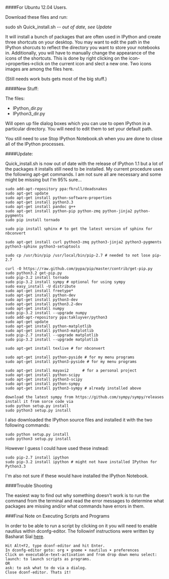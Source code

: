 ####For Ubuntu 12.04 Users.

Download these files and run:

sudo sh Quick_install.sh *-- out of date, see Update*

It will install a bunch of packages that are often used in IPython and create
three shortcuts on your desktop.  You may want to edit the path in the IPython 
shorcuts to reflect the directory you want to store your notebooks in. 
Additionally, you will have to manually change the appearance of the icons of 
the shortcuts.  This is done by right clicking on the icon->properties->click on 
the current icon and slect a new one.  Two icons images are among the files 
here.

(Still needs work buts gets most of the big stuff.)

####New Stuff:

The files:

* IPython_dir.py
* IPython3_dir.py

Will open up file dialog boxes which you can use to open IPython in a particular 
directory.  You will need to edit them to set your default path.

You still need to use Stop IPython Notebook.sh when you are done to close all of
the IPython processes.

####Update: 

Quick_install.sh is now out of date with the release of IPython 1.1 but a lot of
the packages it installs still need to be installed.  My current procedure uses 
the following apt-get commands.  I am not sure all are necessary and some might 
be missing but I'm 95% sure...

    sudo add-apt-repository ppa:fkrull/deadsnakes
    sudo apt-get update
    sudo apt-get install python-software-properties
    sudo apt-get install python3.3
    sudo apt-get install pandoc g++
    sudo apt-get install python-pip python-zmq python-jinja2 python-pygments
    sudo pip install tornado

    sudo pip install sphinx # to get the latest version of sphinx for nbconvert

    sudo apt-get install curl python3-zmq python3-jinja2 python3-pygments python3-sphinx python3-setuptools

    sudo cp /usr/bin/pip /usr/local/bin/pip-2.7 # needed to not lose pip-2.7

    curl -O https://raw.github.com/pypa/pip/master/contrib/get-pip.py
    sudo python3.2 get-pip.py
    sudo pip-3.2 install tornado
    sudo pip-3.2 install sympy # optional for using sympy
    sudo easy_install -U distribute
    sudo apt-get install freetype* 
    sudo apt-get install python-dev
    sudo apt-get install python3-dev
    sudo apt-get install python3.2-dev
    sudo apt-get install numpy
    sudo pip-3.2 install --upgrade numpy
    sudo add-apt-repository ppa:takluyver/python3
    sudo apt-get update
    sudo apt-get install python-matplotlib
    sudo apt-get install python3-matplotlib
    sudo pip-2.7 install --upgrade matplotlib
    sudo pip-3.2 install --upgrade matplotlib
    
    sudo apt-get install texlive # for nbconvert
    
    sudo apt-get install python-pyside # for my menu programs
    sudo apt-get install python3-pyside # for my menu programs
    
    sudo apt-get install mayavi2      # for a personal project
    sudo apt-get install python-scipy
    sudo apt-get install python3-scipy
    sudo apt-get install python-sympy
    sudo apt-get install python3-sympy # already installed above
    
    download the latest sympy from https://github.com/sympy/sympy/releases
    install it from sorce code via
    sudo python setup.py install
    sudo python3 setup.py install
    
I also downloaded the IPython source files and installed it with the two following commands:

    sudo python setup.py install
    sudo python3 setup.py install

However I guess I could have used these instead:

    sudo pip-2.7 install ipython
    sudo pip-3.2 install ipython # might not have installed IPython for Python3.3

I'm also not sure if these would have installed the IPython Notebook.

####Trouble Shooting

The easiest way to find out why something doesn't work is to run the command from the terminal 
and read the error messages to determine what packages are missing and/or what commands have 
errors in them.

###Final Note on Executing Scripts and Programs

In order to be able to run a script by clicking on it you will need to enable nautilus within dconfg-editor.
The followinf instructions were written by Basharat Sial [here](http://askubuntu.com/questions/138908/how-to-execute-a-script-just-by-double-clicking-like-exe-files-in-windows).

	Hit Alt+F2, type dconf-editor and hit Enter.
	In dconfg-editor goto: org ➤ gnome ➤ nautilus ➤ preferences
	Click on executable-text-activation and from drop down menu select:
	launch: to launch scripts as programs.
	OR
	ask: to ask what to do via a dialog.
	Close dconf-editor. Thats it!
